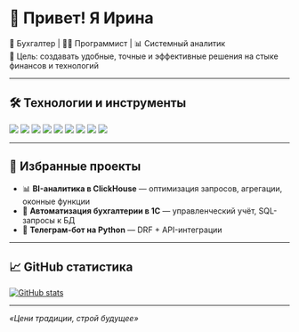 # 👋 Привет! Я Ирина

💼 Бухгалтер | 👩‍💻 Программист | 📊 Системный аналитик  
🎯 Цель: создавать удобные, точные и эффективные решения на стыке финансов и технологий

---

## 🛠️ Технологии и инструменты

<p>
  <img src="https://img.shields.io/badge/-Python-3776AB?style=for-the-badge&logo=python&logoColor=white" />
  <img src="https://img.shields.io/badge/-SQL-336791?style=for-the-badge&logo=postgresql&logoColor=white" />
  <img src="https://img.shields.io/badge/-Django-092E20?style=for-the-badge&logo=django&logoColor=white" />
  <img src="https://img.shields.io/badge/-FastAPI-009688?style=for-the-badge&logo=fastapi&logoColor=white" />
  <img src="https://img.shields.io/badge/-PostgreSQL-4169E1?style=for-the-badge&logo=postgresql&logoColor=white" />
  <img src="https://img.shields.io/badge/-ClickHouse-FFCC00?style=for-the-badge&logo=clickhouse&logoColor=black" />
  <img src="https://img.shields.io/badge/-Git-181717?style=for-the-badge&logo=git&logoColor=white" />
  <img src="https://img.shields.io/badge/-GitHub-24292F?style=for-the-badge&logo=github&logoColor=white" />
  <img src="https://img.shields.io/badge/-Docker-2496ED?style=for-the-badge&logo=docker&logoColor=white" />
</p>

---

## 📌 Избранные проекты

- 📊 **BI-аналитика в ClickHouse** — оптимизация запросов, агрегации, оконные функции
- 🧾 **Автоматизация бухгалтерии в 1С** — управленческий учёт, SQL-запросы к БД
- 🤖 **Телеграм-бот на Python** — DRF + API-интеграции

---

## 📈 GitHub статистика

[![GitHub stats](https://github-readme-stats.vercel.app/api?username=irinawing&show_icons=true&theme=default)](https://github.com/irinawing)

---

_«Цени традиции, строй будущее»_
